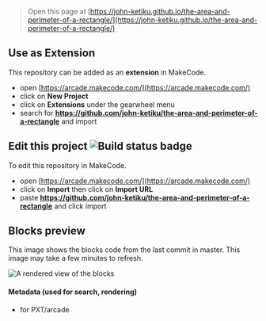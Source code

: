  


> Open this page at [https://john-ketiku.github.io/the-area-and-perimeter-of-a-rectangle/](https://john-ketiku.github.io/the-area-and-perimeter-of-a-rectangle/)

## Use as Extension

This repository can be added as an **extension** in MakeCode.

* open [https://arcade.makecode.com/](https://arcade.makecode.com/)
* click on **New Project**
* click on **Extensions** under the gearwheel menu
* search for **https://github.com/john-ketiku/the-area-and-perimeter-of-a-rectangle** and import

## Edit this project ![Build status badge](https://github.com/john-ketiku/the-area-and-perimeter-of-a-rectangle/workflows/MakeCode/badge.svg)

To edit this repository in MakeCode.

* open [https://arcade.makecode.com/](https://arcade.makecode.com/)
* click on **Import** then click on **Import URL**
* paste **https://github.com/john-ketiku/the-area-and-perimeter-of-a-rectangle** and click import

## Blocks preview

This image shows the blocks code from the last commit in master.
This image may take a few minutes to refresh.

![A rendered view of the blocks](https://github.com/john-ketiku/the-area-and-perimeter-of-a-rectangle/raw/master/.github/makecode/blocks.png)

#### Metadata (used for search, rendering)

* for PXT/arcade
<script src="https://makecode.com/gh-pages-embed.js"></script><script>makeCodeRender("{{ site.makecode.home_url }}", "{{ site.github.owner_name }}/{{ site.github.repository_name }}");</script>
